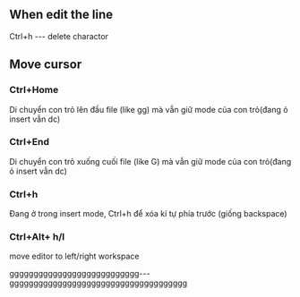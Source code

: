 ## When edit the line

Ctrl+h --- delete charactor

## Move cursor

### Ctrl+Home

Di chuyển con trỏ lên đầu file (like gg) mà vẫn giữ mode của con trỏ(đang ỏ insert vẫn dc)

### Ctrl+End

Di chuyển con trỏ xuống cuối file (like G) mà vẫn giữ mode của con trỏ(đang ỏ insert vẫn dc)

### Ctrl+h

Đang ở trong insert mode, Ctrl+h để xóa kí tự phía trước (giống backspace)

### Ctrl+Alt+ h/l

move editor to left/right workspace

ggggggggggggggggggggggggggg---ggggggggggggggggggggggggggggggggggggg
